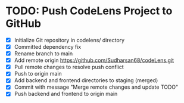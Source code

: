 # TODO: Push CodeLens Project to GitHub

- [x] Initialize Git repository in codelens/ directory
- [x] Committed dependency fix
- [x] Rename branch to main
- [x] Add remote origin https://github.com/Sudharsan68/codeLens.git
- [x] Pull remote changes to resolve push conflict
- [x] Push to origin main
- [x] Add backend and frontend directories to staging (merged)
- [x] Commit with message "Merge remote changes and update TODO"
- [x] Push backend and frontend to origin main
